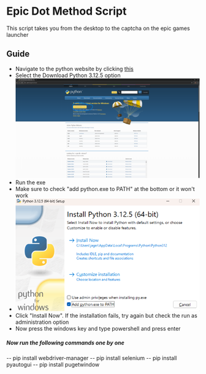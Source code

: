 # Epic Dot Method Script

This script takes you from the desktop to the captcha on the epic games launcher

## Guide
* Navigate to the python website by clicking [this](https://python.org/downloads)
*  Select the Download Python 3.12.5 option
![Python Download](images/pythonDL.png)
* Run the exe
* Make sure to check "add python.exe to PATH" at the bottom or it won't work
* ![Add to PATH](images/addtopath.png)
* Click "Install Now". If the installation fails, try again but check the run as administration option
* Now press the windows key and type powershell and press enter

##### Now run the following commands one by one
-- pip install webdriver-manager
-- pip install selenium
-- pip install pyautogui
-- pip install pugetwindow

